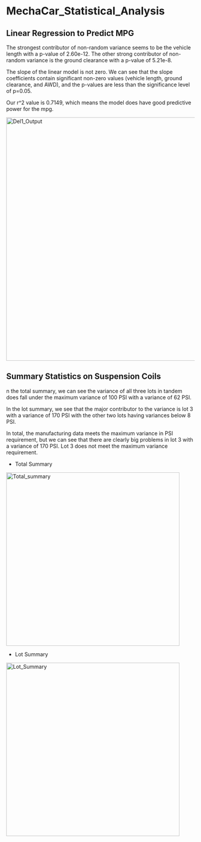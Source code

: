 # MechaCar_Statistical_Analysis
## Linear Regression to Predict MPG
The strongest contributor of non-random variance seems to be the vehicle length with a p-value of 2.60e-12. The other strong contributor of non-random variance is the ground clearance with a p-value of 5.21e-8.

The slope of the linear model is not zero. We can see that the slope coefficients contain significant non-zero values (vehicle length, ground clearance, and AWD), and the p-values are less than the significance level of p=0.05.

Our r^2 value is 0.7149, which means the model does have good predictive power for the mpg.


<img width="650" alt="Del1_Output" src="https://user-images.githubusercontent.com/104597335/184863043-39d9a8f3-53e1-4d97-aac9-dc230de79fff.png">

## Summary Statistics on Suspension Coils

n the total summary, we can see the variance of all three lots in tandem does fall under the maximum variance of 100 PSI with a variance of 62 PSI.

In the lot summary, we see that the major contributor to the variance is lot 3 with a variance of 170 PSI with the other two lots having variances below 8 PSI.

In total, the manufacturing data meets the maximum variance in PSI requirement, but we can see that there are clearly big problems in lot 3 with a variance of 170 PSI. Lot 3 does not meet the maximum variance requirement.

- Total Summary

<img width="463" alt="Total_summary" src="https://user-images.githubusercontent.com/104597335/184864173-fcadcaaf-8442-4c2a-963f-f9b4eb7466b2.png">

- Lot Summary

<img width="463" alt="Lot_Summary" src="https://user-images.githubusercontent.com/104597335/184864201-9b3ef0c3-6014-4c6e-8c19-7aaab49b44d0.png">
